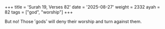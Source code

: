+++
title = 'Surah 19, Verses 82'
date = '2025-08-27'
weight = 2332
ayah = 82
tags = ["god", "worship"]
+++

But no! Those ˹gods˺ will deny their worship and turn against them.